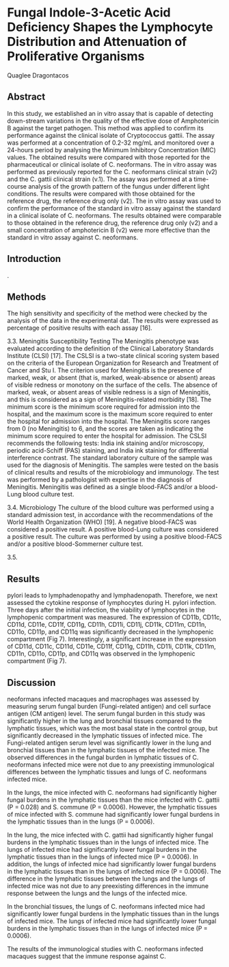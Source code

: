 # Fungal Indole-3-Acetic Acid Deficiency Shapes the Lymphocyte Distribution and Attenuation of Proliferative Organisms
Quaglee Dragontacos


## Abstract
In this study, we established an in vitro assay that is capable of detecting down-stream variations in the quality of the effective dose of Amphotericin B against the target pathogen. This method was applied to confirm its performance against the clinical isolate of Cryptococcus gattii. The assay was performed at a concentration of 0.2-32 mg/mL and monitored over a 24-hours period by analysing the Minimum Inhibitory Concentration (MIC) values. The obtained results were compared with those reported for the pharmaceutical or clinical isolate of C. neoformans. The in vitro assay was performed as previously reported for the C. neoformans clinical strain (v2) and the C. gattii clinical strain (v.1). The assay was performed at a time-course analysis of the growth pattern of the fungus under different light conditions. The results were compared with those obtained for the reference drug, the reference drug only (v2). The in vitro assay was used to confirm the performance of the standard in vitro assay against the standard in a clinical isolate of C. neoformans. The results obtained were comparable to those obtained in the reference drug, the reference drug only (v2) and a small concentration of amphotericin B (v2) were more effective than the standard in vitro assay against C. neoformans.


## Introduction
.


## Methods
The high sensitivity and specificity of the method were checked by the analysis of the data in the experimental dat. The results were expressed as percentage of positive results with each assay [16].

3.3. Meningitis Susceptibility Testing
The Meningitis phenotype was evaluated according to the definition of the Clinical Laboratory Standards Institute (CLSI) [17]. The CSLSI is a two-state clinical scoring system based on the criteria of the European Organization for Research and Treatment of Cancer and Stu I. The criterion used for Meningitis is the presence of marked, weak, or absent (that is, marked, weak-absence or absent) areas of visible redness or monotony on the surface of the cells. The absence of marked, weak, or absent areas of visible redness is a sign of Meningitis, and this is considered as a sign of Meningitis-related morbidity [18]. The minimum score is the minimum score required for admission into the hospital, and the maximum score is the maximum score required to enter the hospital for admission into the hospital. The Meningitis score ranges from 0 (no Meningitis) to 6, and the scores are taken as indicating the minimum score required to enter the hospital for admission. The CSLSI recommends the following tests: India ink staining and/or microscopy, periodic acid-Schiff (PAS) staining, and India ink staining for differential interference contrast. The standard laboratory culture of the sample was used for the diagnosis of Meningitis. The samples were tested on the basis of clinical results and results of the microbiology and immunology. The test was performed by a pathologist with expertise in the diagnosis of Meningitis. Meningitis was defined as a single blood-FACS and/or a blood-Lung blood culture test.

3.4. Microbiology
The culture of the blood culture was performed using a standard admission test, in accordance with the recommendations of the World Health Organization (WHO) [19]. A negative blood-FACS was considered a positive result. A positive blood-Lung culture was considered a positive result. The culture was performed by using a positive blood-FACS and/or a positive blood-Sommerner culture test.

3.5.


## Results
pylori leads to lymphadenopathy and lymphadenopath. Therefore, we next assessed the cytokine response of lymphocytes during H. pylori infection. Three days after the initial infection, the viability of lymphocytes in the lymphopenic compartment was measured. The expression of CD11b, CD11c, CD11d, CD11e, CD11f, CD11g, CD11h, CD11i, CD11j, CD11k, CD11m, CD11n, CD11o, CD11p, and CD11q was significantly decreased in the lymphopenic compartment (Fig 7). Interestingly, a significant increase in the expression of CD11d, CD11c, CD11d, CD11e, CD11f, CD11g, CD11h, CD11i, CD11k, CD11m, CD11n, CD11o, CD11p, and CD11q was observed in the lymphopenic compartment (Fig 7).


## Discussion
neoformans infected macaques and macrophages was assessed by measuring serum fungal burden (Fungi-related antigen) and cell surface antigen (CM antigen) level. The serum fungal burden in this study was significantly higher in the lung and bronchial tissues compared to the lymphatic tissues, which was the most basal state in the control group, but significantly decreased in the lymphatic tissues of infected mice. The Fungi-related antigen serum level was significantly lower in the lung and bronchial tissues than in the lymphatic tissues of the infected mice. The observed differences in the fungal burden in lymphatic tissues of C. neoformans infected mice were not due to any preexisting immunological differences between the lymphatic tissues and lungs of C. neoformans infected mice.

In the lungs, the mice infected with C. neoformans had significantly higher fungal burdens in the lymphatic tissues than the mice infected with C. gattii (P = 0.028) and S. commune (P = 0.0006). However, the lymphatic tissues of mice infected with S. commune had significantly lower fungal burdens in the lymphatic tissues than in the lungs (P = 0.0006).

In the lung, the mice infected with C. gattii had significantly higher fungal burdens in the lymphatic tissues than in the lungs of infected mice. The lungs of infected mice had significantly lower fungal burdens in the lymphatic tissues than in the lungs of infected mice (P = 0.0006). In addition, the lungs of infected mice had significantly lower fungal burdens in the lymphatic tissues than in the lungs of infected mice (P = 0.0006). The difference in the lymphatic tissues between the lungs and the lungs of infected mice was not due to any preexisting differences in the immune response between the lungs and the lungs of the infected mice.

In the bronchial tissues, the lungs of C. neoformans infected mice had significantly lower fungal burdens in the lymphatic tissues than in the lungs of infected mice. The lungs of infected mice had significantly lower fungal burdens in the lymphatic tissues than in the lungs of infected mice (P = 0.0006).

The results of the immunological studies with C. neoformans infected macaques suggest that the immune response against C.
